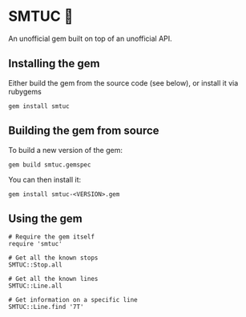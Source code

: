 # SMTUC 🚌

An unofficial gem built on top of an unofficial API.

## Installing the gem

Either build the gem from the source code (see below), or install it via rubygems

```
gem install smtuc
```

## Building the gem from source

To build a new version of the gem:

```
gem build smtuc.gemspec
```

You can then install it:

```
gem install smtuc-<VERSION>.gem
```

## Using the gem

```
# Require the gem itself
require 'smtuc'

# Get all the known stops
SMTUC::Stop.all

# Get all the known lines
SMTUC::Line.all

# Get information on a specific line
SMTUC::Line.find '7T'
```
